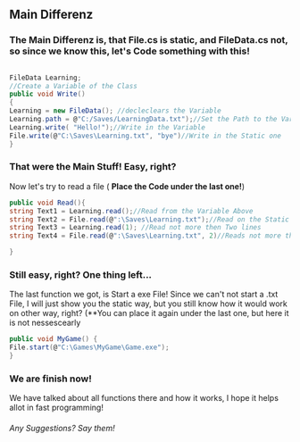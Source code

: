 ## Main Differenz
### The Main Differenz is, that File.cs is static, and FileData.cs  not, so since we know this, let's Code something with this!

```cs

FileData Learning;
//Create a Variable of the Class
public void Write()
{
Learning = new FileData(); //decleclears the Variable
Learning.path = @"C:/Saves/LearningData.txt");//Set the Path to the Variable
Learning.write( "Hello!");//Write in the Variable
File.write(@"C:\Saves\Learning.txt", "bye")//Write in the Static one
}
```
### That were the Main Stuff! Easy, right?
Now let's try to read a file ( **Place the Code under the last one!**)
```cs
public void Read(){
string Text1 = Learning.read();//Read from the Variable Above
string Text2 = File.read(@":\Saves\Learning.txt");//Read on the Static Field
string Text3 = Learning.read(1); //Read not more then Two lines
string Text4 = File.read(@":\Saves\Learning.txt", 2)//Reads not more then three lines, if it's possible.

}
```
### Still easy, right? One thing left...
The last function we got, is Start a exe File! Since we can't not start a .txt File, I will just show you the static way, but you still know how it would work on other way, right? (**You can place it again under the last one, but here it is not nessescearly
```cs
public void MyGame() {
File.start(@"C:\Games\MyGame\Game.exe");
}
```
### We are finish now! 
We have talked about all functions there and how it works, I hope it helps allot in fast programming!
###### Any Suggestions? Say them!
